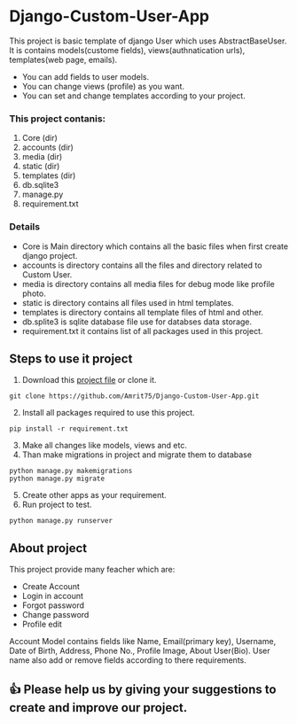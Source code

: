 # Django-Custom-User-App

This project is basic template of django User which uses AbstractBaseUser. It is contains models(custome fields), views(authnatication urls), templates(web page, emails).

- You can add fields to user models.
- You can change views (profile) as you want.
- You can set and change templates according to your project.

### This project contanis:
  1. Core (dir)
  2. accounts (dir)
  3. media (dir)
  4. static (dir)
  5. templates (dir)
  6. db.sqlite3
  7. manage.py
  8. requirement.txt

### Details
  
- Core is Main directory which contains all the basic files when first create django project.
- accounts is directory contains all the files and directory related to Custom User.
- media is directory contains all media files for debug mode like profile photo.
- static is directory contains all files used in html templates.
- templates is directory contains all template files of html and other.
- db.splite3 is sqlite database file use for databses data storage.
- requirement.txt it contains list of all packages used in this project.


## Steps to use it project

1. Download this [project file](https://github.com/Amrit75/Django-Custom-User-App/archive/refs/heads/master.zip) or clone it. 
```
git clone https://github.com/Amrit75/Django-Custom-User-App.git
``` 
2. Install all packages required to use this project.  
```
pip install -r requirement.txt
```
3. Make all changes like models, views and etc.
4. Than make migrations in project and migrate them to database
```
python manage.py makemigrations
python manage.py migrate
```
5. Create other apps as your requirement.
6. Run project to test.
```
python manage.py runserver
```

## About project 
This project provide many feacher which are:
- Create Account
- Login in account
- Forgot password
- Change password
- Profile edit

Account Model contains fields like Name, Email(primary key), Username, Date of Birth, Address, Phone No., Profile Image, About User(Bio). User name also add or remove fields according to there requirements.

## :+1: Please help us by giving your suggestions to create and improve our project.

